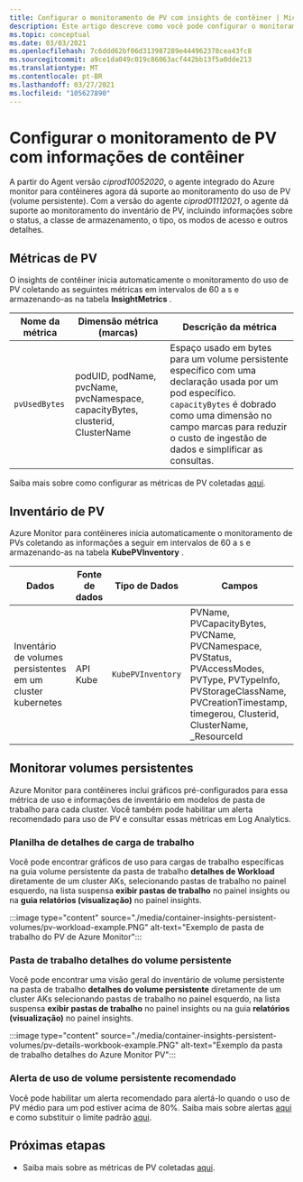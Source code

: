 ```yaml
---
title: Configurar o monitoramento de PV com insights de contêiner | Microsoft Docs
description: Este artigo descreve como você pode configurar o monitoramento de clusters kubernetes com volumes persistentes com informações de contêiner.
ms.topic: conceptual
ms.date: 03/03/2021
ms.openlocfilehash: 7c6ddd62bf06d313987289e444962378cea43fc8
ms.sourcegitcommit: a9ce1da049c019c86063acf442bb13f5a0dde213
ms.translationtype: MT
ms.contentlocale: pt-BR
ms.lasthandoff: 03/27/2021
ms.locfileid: "105627890"
---
```

# <a name="configure-pv-monitoring-with-container-insights"></a>Configurar o monitoramento de PV com informações de contêiner

A partir do Agent versão *ciprod10052020*, o agente integrado do Azure monitor para contêineres agora dá suporte ao monitoramento do uso de PV (volume persistente). Com a versão do agente *ciprod01112021*, o agente dá suporte ao monitoramento do inventário de PV, incluindo informações sobre o status, a classe de armazenamento, o tipo, os modos de acesso e outros detalhes.
## <a name="pv-metrics"></a>Métricas de PV

O insights de contêiner inicia automaticamente o monitoramento do uso de PV coletando as seguintes métricas em intervalos de 60 a s e armazenando-as na tabela **InsightMetrics** .

| Nome da métrica | Dimensão métrica (marcas) | Descrição da métrica |
|-----|-----------|----------|
| `pvUsedBytes`| podUID, podName, pvcName, pvcNamespace, capacityBytes, clusterid, ClusterName| Espaço usado em bytes para um volume persistente específico com uma declaração usada por um pod específico. `capacityBytes` é dobrado como uma dimensão no campo marcas para reduzir o custo de ingestão de dados e simplificar as consultas.|

Saiba mais sobre como configurar as métricas de PV coletadas [aqui](./container-insights-agent-config.md).

## <a name="pv-inventory"></a>Inventário de PV

Azure Monitor para contêineres inicia automaticamente o monitoramento de PVs coletando as informações a seguir em intervalos de 60 a s e armazenando-as na tabela **KubePVInventory** .

|Dados |Fonte de dados| Tipo de Dados| Campos|
|-----|-----------|----------|-------|
|Inventário de volumes persistentes em um cluster kubernetes |API Kube |`KubePVInventory` |    PVName, PVCapacityBytes, PVCName, PVCNamespace, PVStatus, PVAccessModes, PVType, PVTypeInfo, PVStorageClassName, PVCreationTimestamp, timegerou, Clusterid, ClusterName, _ResourceId |

## <a name="monitor-persistent-volumes"></a>Monitorar volumes persistentes

Azure Monitor para contêineres inclui gráficos pré-configurados para essa métrica de uso e informações de inventário em modelos de pasta de trabalho para cada cluster. Você também pode habilitar um alerta recomendado para uso de PV e consultar essas métricas em Log Analytics.  

### <a name="workload-details-workbook"></a>Planilha de detalhes de carga de trabalho

Você pode encontrar gráficos de uso para cargas de trabalho específicas na guia volume persistente da pasta de trabalho **detalhes de Workload** diretamente de um cluster AKs, selecionando pastas de trabalho no painel esquerdo, na lista suspensa **exibir pastas de trabalho** no painel insights ou na **guia relatórios (visualização)** no painel insights.


:::image type="content" source="./media/container-insights-persistent-volumes/pv-workload-example.PNG" alt-text="Exemplo de pasta de trabalho do PV de Azure Monitor":::

### <a name="persistent-volume-details-workbook"></a>Pasta de trabalho detalhes do volume persistente

Você pode encontrar uma visão geral do inventário de volume persistente na pasta de trabalho **detalhes do volume persistente** diretamente de um cluster AKs selecionando pastas de trabalho no painel esquerdo, na lista suspensa **exibir pastas de trabalho** no painel insights ou na guia **relatórios (visualização)** no painel insights.


:::image type="content" source="./media/container-insights-persistent-volumes/pv-details-workbook-example.PNG" alt-text="Exemplo da pasta de trabalho detalhes do Azure Monitor PV":::

### <a name="persistent-volume-usage-recommended-alert"></a>Alerta de uso de volume persistente recomendado
Você pode habilitar um alerta recomendado para alertá-lo quando o uso de PV médio para um pod estiver acima de 80%. Saiba mais sobre alertas [aqui](./container-insights-metric-alerts.md) e como substituir o limite padrão [aqui](./container-insights-metric-alerts.md#configure-alertable-metrics-in-configmaps).
## <a name="next-steps"></a>Próximas etapas

- Saiba mais sobre as métricas de PV coletadas [aqui](./container-insights-agent-config.md).